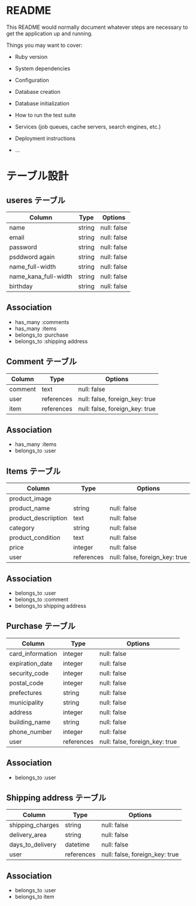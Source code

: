 # README

This README would normally document whatever steps are necessary to get the
application up and running.

Things you may want to cover:

* Ruby version

* System dependencies

* Configuration

* Database creation

* Database initialization

* How to run the test suite

* Services (job queues, cache servers, search engines, etc.)

* Deployment instructions

* ...

# テーブル設計

## useres テーブル

| Column               | Type   |Options      |
|----------------------|--------|-------------|
| name                 | string | null: false |
| email                | string | null: false |
| password             | string | null: false |
| psddword again       | string | null: false |
| name_full-width      | string | null: false |
| name_kana_full-width | string | null: false |
| birthday             | string | null: false |

## Association
- has_many :comments
- has_many :items
- belongs_to :purchase
- belongs_to :shipping address

## Comment テーブル

| Column            | Type       | Options                                    |
|-------------------|------------|--------------------------------------------|
| comment           | text       | null: false                                |
| user              | references | null: false, foreign_key: true             |
| item              | references | null: false, foreign_key: true             |

## Association
- has_many :items
- belongs_to :user

## Items テーブル

| Column               | Type       | Options                         |
|----------------------|------------|---------------------------------|
| product_image        |            |                                 |
| product_name         | string     | null: false                     |
| product_descriiption | text       | null: false                     |
| category             | string     | null: false                     |
| product_condition    | text       | null: false                     |
| price                | integer    | null: false                     | 
| user                 | references | null: false, foreign_key: true  |

## Association
- belongs_to :user
- belongs_to :comment
- belongs_to shipping address


## Purchase テーブル

| Column               | Type       | Options                                   |
|----------------------|------------|-------------------------------------------|
| card_information     | integer    | null: false                               |
| expiration_date      | integer    | null: false                               |
| security_code        | integer    | null: false                               |
| postal_code          | integer    | null: false                               |
| prefectures          | string     | null: false                               |
| municipality         | string     | null: false                               |
| address              | integer    | null: false                               |
| building_name        | string     | null: false                               |
| phone_number         | integer    | null: false                               |
| user                 | references | null: false, foreign_key: true            |

## Association
- belongs_to :user

## Shipping address テーブル

| Column               | Type       | Options                                 |
|----------------------|------------|-----------------------------------------|
| shipping_charges     | string     | null: false                             |
| delivery_area        | string     | null: false                             | 
| days_to_delivery     | datetime   | null: false                             |
| user                 | references | null: false, foreign_key: true          |  

## Association
- belongs_to :user
- belongs_to item
